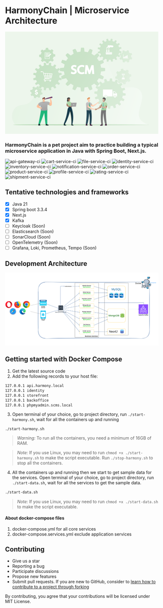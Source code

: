 # HarmonyChain | Microservice Architecture

![HarmonyChain](https://raw.githubusercontent.com/hiepthanhtran/HarmonyChain/main/images/scms.png)

### HarmonyChain is a pet project aim to practice building a typical microservice application in Java with Spring Boot, Next.js.

![api-gateway-ci](https://github.com/hiepthanhtran/HarmonyChain/actions/workflows/api-gateway-ci.yaml/badge.svg)
![cart-service-ci](https://github.com/hiepthanhtran/HarmonyChain/actions/workflows/cart-ci.yaml/badge.svg)
![file-service-ci](https://github.com/hiepthanhtran/HarmonyChain/actions/workflows/file-ci.yaml/badge.svg)
![identity-service-ci](https://github.com/hiepthanhtran/HarmonyChain/actions/workflows/identity-ci.yaml/badge.svg)
![inventory-service-ci](https://github.com/hiepthanhtran/HarmonyChain/actions/workflows/inventory-ci.yaml/badge.svg)
![notification-service-ci](https://github.com/hiepthanhtran/HarmonyChain/actions/workflows/notification-ci.yaml/badge.svg)
![order-service-ci](https://github.com/hiepthanhtran/HarmonyChain/actions/workflows/order-ci.yaml/badge.svg)
![product-service-ci](https://github.com/hiepthanhtran/HarmonyChain/actions/workflows/product-ci.yaml/badge.svg)
![profile-service-ci](https://github.com/hiepthanhtran/HarmonyChain/actions/workflows/profile-ci.yaml/badge.svg)
![rating-service-ci](https://github.com/hiepthanhtran/HarmonyChain/actions/workflows/rating-ci.yaml/badge.svg)
![shipment-service-ci](https://github.com/hiepthanhtran/HarmonyChain/actions/workflows/shipment-ci.yaml/badge.svg)

## Tentative technologies and frameworks

- [x] Java 21
- [x] Spring boot 3.3.4
- [x] Next.js <!-- - [ ] Flutter (Soon) -->
- [x] Kafka
- [ ] Keycloak (Soon)
- [ ] Elasticsearch (Soon)
- [ ] SonarCloud (Soon)
- [ ] OpenTelemetry (Soon)
- [ ] Grafana, Loki, Prometheus, Tempo (Soon)

## Development Architecture

![Development Architecture](https://raw.githubusercontent.com/hiepthanhtran/HarmonyChain/main/images/architecture.png)

## Getting started with Docker Compose

1. Get the latest source code
2. Add the following records to your host file:

```
127.0.0.1 api.harmony.local
127.0.0.1 identity
127.0.0.1 storefront
127.0.0.1 backoffice
127.0.0.1 phpmyadmin.scms.local
```

3. Open terminal of your choice, go to project directory, run `./start-harmony.sh`, wait for all the containers up and running

```bash
./start-harmony.sh
```

> *_Warning:_* To run all the containers, you need a minimum of 16GB of RAM.

> *_Note:_* If you use Linux, you may need to run `chmod +x ./start-harmony.sh` to make the script executable. Run `./stop-harmony.sh` to stop all the
> containers.

4. All the containers up and running then we start to get sample data for the services. Open terminal of your choice, go to project directory,
   run `./start-data.sh`, wait for all the services to get the sample data.

```bash
./start-data.sh
```

> *_Note:_* If you use Linux, you may need to run `chmod +x ./start-data.sh` to make the script executable.

#### About docker-compose files

1. docker-compose.yml for all core services
2. docker-compose.services.yml exclude application services

[//]: # (2. docker-compose.services.yml for search service)

[//]: # (3. docker-compose.o11y.yml for observability services)

## Contributing

- Give us a star
- Reporting a bug
- Participate discussions
- Propose new features
- Submit pull requests. If you are new to GitHub, consider
  to [learn how to contribute to a project through forking](https://docs.github.com/en/get-started/quickstart/contributing-to-projects)

By contributing, you agree that your contributions will be licensed under MIT License.
